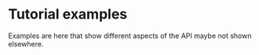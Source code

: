 Tutorial examples
=================

Examples are here that show different aspects of the API maybe not shown elsewhere.
